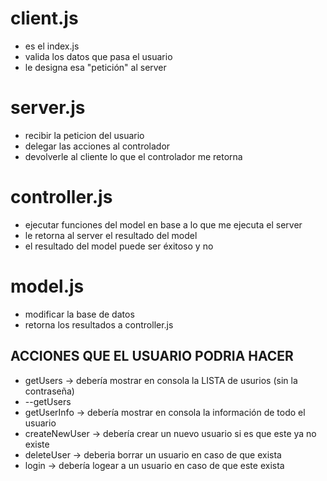 # client.js

- es el index.js
- valida los datos que pasa el usuario
- le designa esa "petición" al server

# server.js

- recibir la peticion del usuario
- delegar las acciones al controlador
- devolverle al cliente lo que el controlador me retorna

# controller.js

- ejecutar funciones del model en base a lo que me ejecuta el server
- le retorna al server el resultado del model
- el resultado del model puede ser éxitoso y no

# model.js

- modificar la base de datos
- retorna los resultados a controller.js

## ACCIONES QUE EL USUARIO PODRIA HACER

- getUsers -> debería mostrar en consola la LISTA de usurios (sin la contraseña)
- --getUsers
- getUserInfo -> debería mostrar en consola la información de todo el usuario
- createNewUser -> debería crear un nuevo usuario si es que este ya no existe
- deleteUser -> deberia borrar un usuario en caso de que exista
- login -> debería logear a un usuario en caso de que este exista

